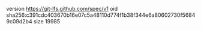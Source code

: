 version https://git-lfs.github.com/spec/v1
oid sha256:c391cdc403670b16e07c5a48110d774f1b38f344e6a80602730f56849c09d2b4
size 19985
